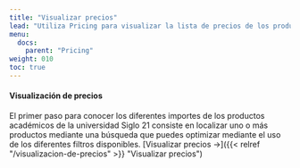 ```yaml
---
title: "Visualizar precios"
lead: "Utiliza Pricing para visualizar la lista de precios de los productos académicos de Siglo 21."
menu:
  docs:
    parent: "Pricing"
weight: 010
toc: true
---
```


#### Visualización de precios

El primer paso para conocer los diferentes importes de los productos académicos de la universidad Siglo 21 consiste en localizar uno o más productos mediante una búsqueda que puedes optimizar mediante el uso de los diferentes filtros disponibles. [Visualizar precios →]({{< relref "/visualizacion-de-precios" >}} "Visualizar precios")
